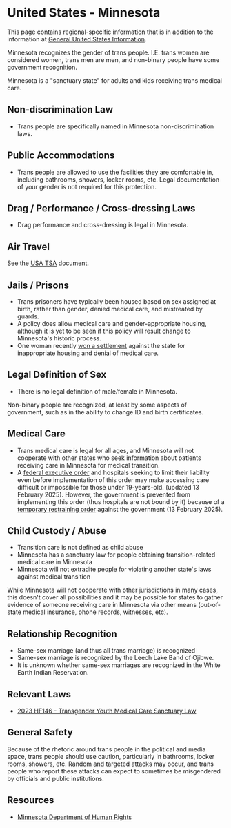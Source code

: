 # United States - Minnesota

This page contains regional-specific information that is in addition to
the information at [General United States
Information](notes/usa-general.md).

Minnesota recognizes the gender of trans people. I.E. trans women
are considered women, trans men are men, and non-binary people have some
government recognition.

Minnesota is a "sanctuary state" for adults and kids receiving trans medical
care.

## Non-discrimination Law

 * Trans people are specifically named in Minnesota non-discrimination laws.

## Public Accommodations

 * Trans people are allowed to use the facilities they are comfortable
   in, including bathrooms, showers, locker rooms, etc.  Legal
   documentation of your gender is not required for this protection.

## Drag / Performance / Cross-dressing Laws

 * Drag performance and cross-dressing is legal in Minnesota.

## Air Travel

See the [USA TSA](notes/tsa.md) document.

## Jails / Prisons

 * Trans prisoners have typically been housed based on sex assigned at
   birth, rather than gender, denied medical care, and mistreated by
   guards.
 * A policy does allow medical care and gender-appropriate housing, although
   it is yet to be seen if this policy will result change to Minnesota's
   historic process.
 * One woman recently [won a settlement](https://www.twincities.com/2023/06/01/mn-transgender-inmate-christina-lusk-lawsuit-settlement/)
   against the state for inappropriate housing and denial of medical
   care.

## Legal Definition of Sex

 * There is no legal definition of male/female in Minnesota.

Non-binary people are recognized, at least by some aspects of
government, such as in the ability to change ID and birth certificates.

## Medical Care

 * Trans medical care is legal for all ages, and Minnesota will not
   cooperate with other states who seek information about patients
   receiving care in Minnesota for medical transition.
 * A [federal executive
   order](https://www.whitehouse.gov/presidential-actions/2025/01/protecting-children-from-chemical-and-surgical-mutilation/)
   and hospitals seeking to limit their liability even before
   implementation of this order may make accessing care difficult or
   impossible for those under 19-years-old. (updated 13 February 2025).
   However, the government is prevented from implementing this order
   (thus hospitals are not bound by it) because of a [temporary
   restraining
   order](https://assets.aclu.org/live/uploads/2025/02/093114651219.pdf)
   against the government (13 February 2025).

## Child Custody / Abuse

 * Transition care is not defined as child abuse
 * Minnesota has a sanctuary law for people obtaining transition-related
   medical care in Minnesota
 * Minnesota will not extradite people for violating another state's laws
   against medical transition

While Minnesota will not cooperate with other jurisdictions in many
cases, this doesn't cover all possibilities and it may be possible for
states to gather evidence of someone receiving care in Minnesota via
other means (out-of-state medical insurance, phone records, witnesses,
etc).
 
## Relationship Recognition

 * Same-sex marriage (and thus all trans marriage) is recognized
 * Same-sex marriage is recognized by the Leech Lake Band of Ojibwe.
 * It is unknown whether same-sex marriages are recognized in the White
   Earth Indian Reservation.

## Relevant Laws

 * [2023 HF146 - Transgender Youth Medical Care Sanctuary Law](https://www.revisor.mn.gov/bills/text.php?number=HF146&type=bill&version=1&session=ls93&session_year=2023&session_number=0)

## General Safety

Because of the rhetoric around trans people in the political and media
space, trans people should use caution, particularly in bathrooms,
locker rooms, showers, etc.  Random and targeted attacks may occur, and
trans people who report these attacks can expect to sometimes be misgendered
by officials and public institutions.

## Resources

 * [Minnesota Department of Human Rights](https://mn.gov/mdhr/)
